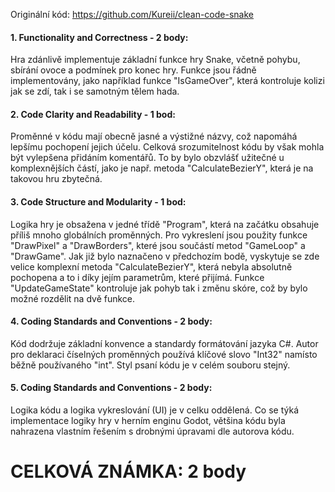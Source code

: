 Originální kód: https://github.com/Kureii/clean-code-snake

#### 1. Functionality and Correctness - 2 body:<br>
Hra zdánlivě implementuje základní funkce hry Snake, včetně pohybu, sbírání ovoce a podmínek pro konec hry.
Funkce jsou řádně implementovány, jako například funkce "IsGameOver", která kontroluje kolizi jak se zdí, tak i se samotným tělem hada.

#### 2. Code Clarity and Readability - 1 bod:<br>
Proměnné v kódu mají obecně jasné a výstižné názvy, což napomáhá lepšímu pochopení jejich účelu.
Celková srozumitelnost kódu by však mohla být vylepšena přidáním komentářů. To by bylo obzvlášť užitečné u komplexnějších částí,
jako je např. metoda "CalculateBezierY", která je na takovou hru zbytečná.

#### 3. Code Structure and Modularity - 1 bod:<br>
Logika hry je obsažena v jedné třídě "Program", která na začátku obsahuje příliš mnoho globálních proměnných.
Pro vykreslení jsou použity funkce "DrawPixel" a "DrawBorders", které jsou součástí metod "GameLoop" a "DrawGame".
Jak již bylo naznačeno v předchozím bodě, vyskytuje se zde velice komplexní metoda "CalculateBezierY", která nebyla absolutně pochopena
a to i díky jejím parametrům, které přijímá.
Funkce "UpdateGameState" kontroluje jak pohyb tak i změnu skóre, což by bylo možné rozdělit na dvě funkce.

#### 4. Coding Standards and Conventions - 2 body:<br>
Kód dodržuje základní konvence a standardy formátování jazyka C#.
Autor pro deklaraci číselných proměnných používá klíčové slovo "Int32" namísto běžně používaného "int".
Styl psaní kódu je v celém souboru stejný. 

#### 5. Coding Standards and Conventions - 2 body:<br>
Logika kódu a logika vykreslování (UI) je v celku oddělená.
Co se týká implementace logiky hry v herním enginu Godot, většina kódu byla nahrazena vlastním řešením s drobnými úpravami dle autorova kódu. 

# CELKOVÁ ZNÁMKA: 2 body
